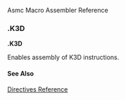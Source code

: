 Asmc Macro Assembler Reference

### .K3D

**.K3D**

Enables assembly of K3D instructions.

#### See Also

[Directives Reference](readme.md)